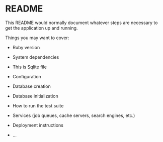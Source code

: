 # README

This README would normally document whatever steps are necessary to get the
application up and running.

Things you may want to cover:

* Ruby version

* System dependencies
* This is Sqlite file

* Configuration

* Database creation

* Database initialization

* How to run the test suite

* Services (job queues, cache servers, search engines, etc.)

* Deployment instructions

* ...
